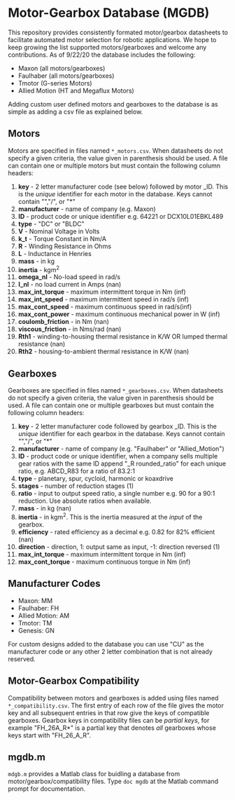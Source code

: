 # Motor-Gearbox Database (MGDB)
This repository provides consistently formated motor/gearbox datasheets to facilitate automated motor selection for robotic applications. We hope to keep growing the list supported motors/gearboxes and welcome any contributions. As of 9/22/20 the database includes the following:
* Maxon (all motors/gearboxes)
* Faulhaber (all motors/gearboxes) 
* Tmotor (G-series Motors)
* Allied Motion (HT and Megaflux Motors)

Adding custom user defined motors and gearboxes to the database is as simple as adding a csv file as explained below. 

## Motors 
Motors are specified in files named `*_motors.csv`. When datasheets do not specify a given criteria, the value given in parenthesis should be used. A file can contain one or multiple motors but must contain the following column headers:

1. **key** - 2 letter manufacturer code (see below) followed by motor _ID. This is the *unique* identifier for each motor in the database. Keys cannot contain "\","/", or "*" 
1. **manufacturer** - name of company (e.g. Maxon) 
1. **ID** - product code or unique identifier e.g. 64221 or DCX10L01EBKL489
1. **type** - "DC" or "BLDC" 
1. **V** - Nominal Voltage in Volts
1. **k_t** - Torque Constant in Nm/A
1. **R** - Winding Resistance in Ohms 
1. **L** - Inductance in Henries
1. **mass** - in kg 
1. **inertia** - kgm<sup>2</sup>
1. **omega_nl** - No-load speed in rad/s 
1. **I_nl** - no load current in Amps (nan)
1. **max_int_torque** - maximum intermittent torque in Nm (inf)
1. **max_int_speed** - maximum intermittent speed in rad/s (inf)
1. **max_cont_speed** - maximum continuous speed in rad/s(inf)
1. **max_cont_power** - maximum continuous mechanical power in W (inf)
1. **coulomb_friction** - in Nm (nan) 
1. **viscous_friction** - in Nms/rad (nan)
1. **Rth1** - winding-to-housing thermal resistance in K/W OR lumped thermal resistance (nan)
1. **Rth2** - housing-to-ambient thermal resistance in K/W (nan)


## Gearboxes 
Gearboxes are specified in files named `*_gearboxes.csv`. When datasheets do not specify a given criteria, the value given in parenthesis should be used. A file can contain one or multiple gearboxes but must contain the following column headers:
1. **key** - 2 letter manufacturer code followed by gearbox _ID. This is the *unique* identifier for each gearbox in the database. Keys cannot contain "\","/", or "*" 
1. **manufacturer** - name of company (e.g. "Faulhaber" or "Allied_Motion")  
1. **ID** - product code or unique identifier, when a company sells multiple gear ratios with the same ID append  "_R rounded_ratio" for each unique ratio, e.g. ABCD_R83 for a ratio of 83.2:1
1. **type** - planetary, spur, cycloid, harmonic or koaxdrive
1. **stages** - number of reduction stages (1)
1. **ratio** - input to output speed ratio, a single number e.g. 90 for a 90:1 reduction. Use absolute ratios when available. 
1. **mass** - in kg (nan)
1. **inertia** - in kgm<sup>2</sup>. This is the inertia measured at the *input* of the gearbox. 
1. **efficiency** - rated efficiency as a decimal e.g. 0.82 for 82% efficient (nan)
1. **direction** - direction, 1: output same as input, -1: direction reversed (1)
1. **max_int_torque** - maximum intermittent torque in Nm (inf) 
1. **max_cont_torque** - maximum continuous torque in Nm (inf)

## Manufacturer Codes 

* Maxon: MM 
* Faulhaber: FH
* Allied Motion: AM
* Tmotor: TM 
* Genesis: GN 

For custom designs added to the database you can use "CU" as the manufacturer code or any other 2 letter combination that is not already reserved. 

## Motor-Gearbox Compatibility 
Compatibility between motors and gearboxes is added using files named  `*_compatibility.csv`. The first entry of each row of the file gives the motor key and all subsequent entries in that row give the keys of compatible gearboxes. Gearbox keys in compatibility files can be *partial keys*, for example "FH_26A_R*" is a partial key that denotes *all* gearboxes whose keys start with "FH_26_A_R". 

## mgdb.m 
`mdgb.m` provides a Matlab class for buidling a database from motor/gearbox/compatibility files. Type `doc mgdb` at the Matlab command prompt for documentation.


